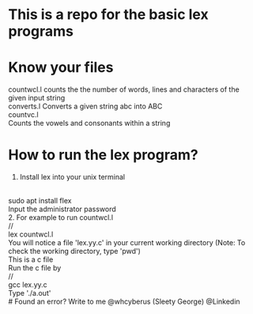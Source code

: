 # This is a repo for the basic lex programs
# Know your files
countwcl.l 
counts the the number of words, lines and characters of the given input string
</br>
converts.l
Converts a given string abc into ABC </br>
countvc.l<br>
Counts the vowels and consonants within a string </br>
# How to run the lex program?
1. Install lex into your unix terminal
<br>
sudo apt install flex
<br>
Input the administrator password
<br>
2. For example to run countwcl.l
<br>
//<br>
lex countwcl.l <br>
You will notice a file 'lex.yy.c' in your current working directory (Note: To check the working directory, type 'pwd') <br>
This is a c file<br>
Run the c file by 
<br>
//<br>
gcc lex.yy.c
<br>
Type './a.out'
<br>
# Found an error?
Write to me @whcyberus (Sleety George) @Linkedin
